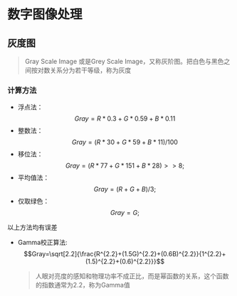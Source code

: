 # 数字图像处理

## 灰度图

> Gray Scale Image 或是Grey Scale Image，又称灰阶图。把白色与黑色之间按对数关系分为若干等级，称为灰度

### 计算方法

- 浮点法：$$Gray = R*0.3 + G*0.59 + B * 0.11$$
- 整数法：$$Gray = (R*30+G*59+B*11)/100$$
- 移位法：$$Gray =(R*77+G*151+B*28)>>8;$$
- 平均值法：$$Gray=(R+G+B) / 3;$$
- 仅取绿色：$$Gray=G;$$

以上方法均有误差

- Gamma校正算法: $$Gray=\sqrt[2.2]{\frac{R^{2.2}+(1.5G)^{2.2}+(0.6B)^{2.2}}{1^{2.2}+(1.5)^{2.2}+(0.6)^{2.2}}}$$
  > 人眼对亮度的感知和物理功率不成正比，而是幂函数的关系，这个函数的指数通常为2.2，称为Gamma值
